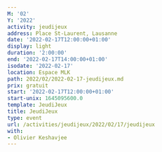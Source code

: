 ```yaml
---
M: '02'
Y: '2022'
activity: jeudijeux
address: Place St-Laurent, Lausanne
date: '2022-02-17T12:00:00+01:00'
display: light
duration: '2:00:00'
end: '2022-02-17T14:00:00+01:00'
isodate: '2022-02-17'
location: Espace MLK
path: 2022/02/2022-02-17-jeudijeux.md
prix: gratuit
start: '2022-02-17T12:00:00+01:00'
start-unix: 1645095600.0
template: JeudiJeux
title: JeudiJeux
type: event
url: /activities/jeudijeux/2022/02/17/jeudijeux
with:
- Olivier Keshavjee
---
```

